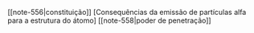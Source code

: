 [[note-556|constituição]]
[Consequências da emissão de partículas alfa para a estrutura do átomo]
[[note-558|poder de penetração]]
